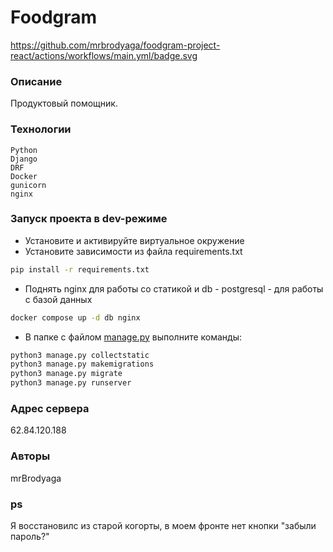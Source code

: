 # Foodgram

https://github.com/mrbrodyaga/foodgram-project-react/actions/workflows/main.yml/badge.svg

### Описание
Продуктовый помощник.
### Технологии
```
Python
Django
DRF
Docker
gunicorn
nginx

```

### Запуск проекта в dev-режиме

- Установите и активируйте виртуальное окружение
- Установите зависимости из файла requirements.txt
```sh
pip install -r requirements.txt
```
- Поднять nginx для работы со статикой и db - postgresql - для работы с базой данных
```sh
docker compose up -d db nginx
```
- В папке с файлом [manage.py](manage.py) выполните команды:

```sh
python3 manage.py collectstatic
python3 manage.py makemigrations
python3 manage.py migrate
python3 manage.py runserver
```

### Адрес сервера

62.84.120.188

### Авторы

mrBrodyaga

### ps

Я восстановилс из старой когорты, в моем фронте нет кнопки "забыли пароль?"